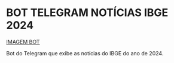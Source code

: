 # BOT TELEGRAM NOTÍCIAS IBGE 2024

[IMAGEM BOT](data/Noticias%20IBGE%202024.png)  

Bot do Telegram que exibe as notícias do IBGE do ano de 2024.
